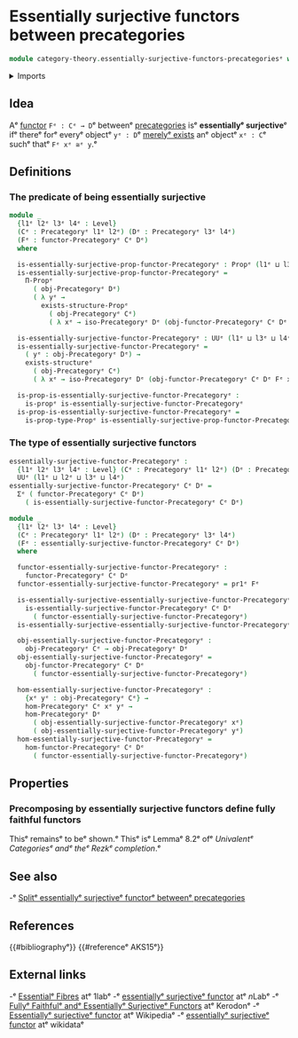 # Essentially surjective functors between precategories

```agda
module category-theory.essentially-surjective-functors-precategoriesᵉ where
```

<details><summary>Imports</summary>

```agda
open import category-theory.functors-precategoriesᵉ
open import category-theory.isomorphisms-in-precategoriesᵉ
open import category-theory.precategoriesᵉ

open import foundation.dependent-pair-typesᵉ
open import foundation.existential-quantificationᵉ
open import foundation.propositionsᵉ
open import foundation.universe-levelsᵉ
```

</details>

## Idea

Aᵉ [functor](category-theory.functors-precategories.mdᵉ) `Fᵉ : Cᵉ → D`ᵉ betweenᵉ
[precategories](category-theory.precategories.mdᵉ) isᵉ **essentiallyᵉ surjective**ᵉ
ifᵉ thereᵉ forᵉ everyᵉ objectᵉ `yᵉ : D`ᵉ
[merelyᵉ exists](foundation.existential-quantification.mdᵉ) anᵉ objectᵉ `xᵉ : C`ᵉ suchᵉ
thatᵉ `Fᵉ xᵉ ≅ᵉ y`.ᵉ

## Definitions

### The predicate of being essentially surjective

```agda
module _
  {l1ᵉ l2ᵉ l3ᵉ l4ᵉ : Level}
  (Cᵉ : Precategoryᵉ l1ᵉ l2ᵉ) (Dᵉ : Precategoryᵉ l3ᵉ l4ᵉ)
  (Fᵉ : functor-Precategoryᵉ Cᵉ Dᵉ)
  where

  is-essentially-surjective-prop-functor-Precategoryᵉ : Propᵉ (l1ᵉ ⊔ l3ᵉ ⊔ l4ᵉ)
  is-essentially-surjective-prop-functor-Precategoryᵉ =
    Π-Propᵉ
      ( obj-Precategoryᵉ Dᵉ)
      ( λ yᵉ →
        exists-structure-Propᵉ
          ( obj-Precategoryᵉ Cᵉ)
          ( λ xᵉ → iso-Precategoryᵉ Dᵉ (obj-functor-Precategoryᵉ Cᵉ Dᵉ Fᵉ xᵉ) yᵉ))

  is-essentially-surjective-functor-Precategoryᵉ : UUᵉ (l1ᵉ ⊔ l3ᵉ ⊔ l4ᵉ)
  is-essentially-surjective-functor-Precategoryᵉ =
    ( yᵉ : obj-Precategoryᵉ Dᵉ) →
    exists-structureᵉ
      ( obj-Precategoryᵉ Cᵉ)
      ( λ xᵉ → iso-Precategoryᵉ Dᵉ (obj-functor-Precategoryᵉ Cᵉ Dᵉ Fᵉ xᵉ) yᵉ)

  is-prop-is-essentially-surjective-functor-Precategoryᵉ :
    is-propᵉ is-essentially-surjective-functor-Precategoryᵉ
  is-prop-is-essentially-surjective-functor-Precategoryᵉ =
    is-prop-type-Propᵉ is-essentially-surjective-prop-functor-Precategoryᵉ
```

### The type of essentially surjective functors

```agda
essentially-surjective-functor-Precategoryᵉ :
  {l1ᵉ l2ᵉ l3ᵉ l4ᵉ : Level} (Cᵉ : Precategoryᵉ l1ᵉ l2ᵉ) (Dᵉ : Precategoryᵉ l3ᵉ l4ᵉ) →
  UUᵉ (l1ᵉ ⊔ l2ᵉ ⊔ l3ᵉ ⊔ l4ᵉ)
essentially-surjective-functor-Precategoryᵉ Cᵉ Dᵉ =
  Σᵉ ( functor-Precategoryᵉ Cᵉ Dᵉ)
    ( is-essentially-surjective-functor-Precategoryᵉ Cᵉ Dᵉ)

module _
  {l1ᵉ l2ᵉ l3ᵉ l4ᵉ : Level}
  (Cᵉ : Precategoryᵉ l1ᵉ l2ᵉ) (Dᵉ : Precategoryᵉ l3ᵉ l4ᵉ)
  (Fᵉ : essentially-surjective-functor-Precategoryᵉ Cᵉ Dᵉ)
  where

  functor-essentially-surjective-functor-Precategoryᵉ :
    functor-Precategoryᵉ Cᵉ Dᵉ
  functor-essentially-surjective-functor-Precategoryᵉ = pr1ᵉ Fᵉ

  is-essentially-surjective-essentially-surjective-functor-Precategoryᵉ :
    is-essentially-surjective-functor-Precategoryᵉ Cᵉ Dᵉ
      ( functor-essentially-surjective-functor-Precategoryᵉ)
  is-essentially-surjective-essentially-surjective-functor-Precategoryᵉ = pr2ᵉ Fᵉ

  obj-essentially-surjective-functor-Precategoryᵉ :
    obj-Precategoryᵉ Cᵉ → obj-Precategoryᵉ Dᵉ
  obj-essentially-surjective-functor-Precategoryᵉ =
    obj-functor-Precategoryᵉ Cᵉ Dᵉ
      ( functor-essentially-surjective-functor-Precategoryᵉ)

  hom-essentially-surjective-functor-Precategoryᵉ :
    {xᵉ yᵉ : obj-Precategoryᵉ Cᵉ} →
    hom-Precategoryᵉ Cᵉ xᵉ yᵉ →
    hom-Precategoryᵉ Dᵉ
      ( obj-essentially-surjective-functor-Precategoryᵉ xᵉ)
      ( obj-essentially-surjective-functor-Precategoryᵉ yᵉ)
  hom-essentially-surjective-functor-Precategoryᵉ =
    hom-functor-Precategoryᵉ Cᵉ Dᵉ
      ( functor-essentially-surjective-functor-Precategoryᵉ)
```

## Properties

### Precomposing by essentially surjective functors define fully faithful functors

Thisᵉ remainsᵉ to beᵉ shown.ᵉ Thisᵉ isᵉ Lemmaᵉ 8.2ᵉ ofᵉ _Univalentᵉ Categoriesᵉ andᵉ theᵉ
Rezkᵉ completion_.ᵉ

## See also

-ᵉ [Splitᵉ essentiallyᵉ surjectiveᵉ functorᵉ betweenᵉ precategories](category-theory.split-essentially-surjective-functors-precategories.mdᵉ)

## References

{{#bibliographyᵉ}} {{#referenceᵉ AKS15ᵉ}}

## External links

-ᵉ [Essentialᵉ Fibres](https://1lab.dev/Cat.Functor.Properties.html#essential-fibresᵉ)
  atᵉ 1labᵉ
-ᵉ [essentiallyᵉ surjectiveᵉ functor](https://ncatlab.org/nlab/show/essentially+surjective+functorᵉ)
  atᵉ $n$Labᵉ
-ᵉ [Fullyᵉ Faithfulᵉ andᵉ Essentiallyᵉ Surjectiveᵉ Functors](https://kerodon.net/tag/01JGᵉ)
  atᵉ Kerodonᵉ
-ᵉ [Essentiallyᵉ surjectiveᵉ functor](https://en.wikipedia.org/wiki/Essentially_surjective_functorᵉ)
  atᵉ Wikipediaᵉ
-ᵉ [essentiallyᵉ surjectiveᵉ functor](https://www.wikidata.org/wiki/Q140283ᵉ) atᵉ
  wikidataᵉ
